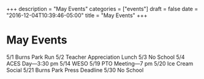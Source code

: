 +++
description = "May Events"
categories = ["events"]
draft = false
date = "2016-12-04T10:39:46-05:00"
title = "May Events"
+++

# May Events

5/1 Burns Park Run
5/2 Teacher Appreciation Lunch
5/3 No School
5/4 ACES Day—3:30 pm
5/14 WESO
5/19 PTO Meeting—7 pm
5/20 Ice Cream Social
5/21 Burns Park Press Deadline
5/30 No School
